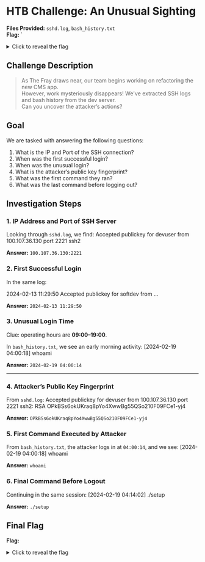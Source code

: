 # HTB Challenge: An Unusual Sighting
 
**Files Provided:** `sshd.log`, `bash_history.txt`  
**Flag:** `<details> <summary>Click to reveal the flag </summary> HTB{4n_unusual_s1ght1ng_1n_SSH_l0gs!} </details>

## Challenge Description

> As The Fray draws near, our team begins working on refactoring the new CMS app.  
> However, work mysteriously disappears! We've extracted SSH logs and bash history from the dev server.  
> Can you uncover the attacker’s actions?


## Goal

We are tasked with answering the following questions:

1. What is the IP and Port of the SSH connection?  
2. When was the first successful login?  
3. When was the unusual login?  
4. What is the attacker’s public key fingerprint?  
5. What was the first command they ran?  
6. What was the last command before logging out?


## Investigation Steps

### 1. IP Address and Port of SSH Server

Looking through `sshd.log`, we find:
Accepted publickey for devuser from 100.107.36.130 port 2221 ssh2


**Answer:** `100.107.36.130:2221`


### 2. First Successful Login

In the same log:

2024-02-13 11:29:50 Accepted publickey for softdev from ...


 **Answer:** `2024-02-13 11:29:50`


### 3. Unusual Login Time

Clue: operating hours are **09:00–19:00**.

In `bash_history.txt`, we see an early morning activity:
[2024-02-19 04:00:18] whoami


**Answer:** `2024-02-19 04:00:14`

---

### 4. Attacker’s Public Key Fingerprint

From `sshd.log`:
Accepted publickey for devuser from 100.107.36.130 port 2221 ssh2: RSA OPkBSs6okUKraq8pYo4XwwBg55QSo210F09FCe1-yj4

**Answer:** `OPkBSs6okUKraq8pYo4XwwBg55QSo210F09FCe1-yj4`

### 5. First Command Executed by Attacker

From `bash_history.txt`, the attacker logs in at `04:00:14`, and we see:
[2024-02-19 04:00:18] whoami

**Answer:** `whoami`

### 6. Final Command Before Logout

Continuing in the same session:
[2024-02-19 04:14:02] ./setup

**Answer:** `./setup`


## Final Flag
**Flag:** <details> <summary>Click to reveal the flag </summary> HTB{4n_unusual_s1ght1ng_1n_SSH_l0gs!} </details>
